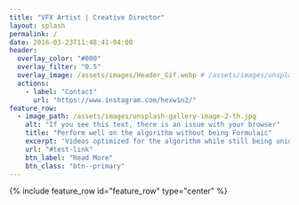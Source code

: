 ```yaml
---
title: "VFX Artist | Creative Director"
layout: splash
permalink: /
date: 2016-03-23T11:48:41-04:00
header:
  overlay_color: "#000"
  overlay_filter: "0.5"
  overlay_image: /assets/images/Header_Gif.webp # /assets/images/unsplash-image-1.jpg
  actions:
    - label: "Contact"
      url: "https://www.instagram.com/hexw1n2/"
feature_row:
  - image_path: /assets/images/unsplash-gallery-image-2-th.jpg
    alt: "If you see this text, there is an issue with your browser"
    title: "Perform well on the algorithm without being Formulaic"
    excerpt: 'Videos optimized for the algorithm while still being unique and artistic.'
    url: "#test-link"
    btn_label: "Read More"
    btn_class: "btn--primary"
---
```


{% include feature_row id="feature_row" type="center" %}